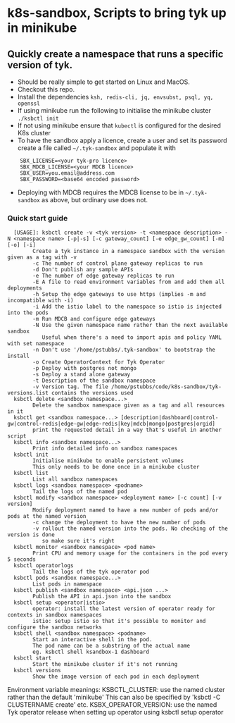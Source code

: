 # k8s-sandbox, Scripts to bring tyk up in minikube

## Quickly create a namespace that runs a specific version of tyk.

* Should be really simple to get started on Linux and MacOS. 
* Checkout this repo.
* Install the dependencies
      `ksh, redis-cli, jq, envsubst, psql, yq, openssl`
* If using minikube run the following to initialise the minikube cluster
			`./ksbctl init`
* If not using minikube ensure that `kubectl` is configured for the desired K8s cluster
* To have the sandbox apply a licence, create a user and set its password create a file called `~/.tyk-sandbox` and populate it with 

```
	SBX_LICENSE=<your tyk-pro licence>
	SBX_MDCB_LICENSE=<your MDCB licence>
	SBX_USER=you.email@address.com
	SBX_PASSWORD=<base64 encoded password>
```
* Deploying with MDCB requires the MDCB license to be in `~/.tyk-sandbox` as above, but ordinary use does not.

### Quick start guide

      [USAGE]: ksbctl create -v <tyk version> -t <namespace description> -N <namespace name> [-p|-s] [-c gateway_count] [-e edge_gw_count] [-m] [-o] [-i]
            Create a tyk instance in a namespace sandbox with the version given as a tag with -v
            -c The number of control plane gateway replicas to run
            -d Don't publish any sample APIs
            -e The number of edge gateway replicas to run
            -E A file to read environment variables from and add them all deployments
            -h Setup the edge gateways to use https (implies -m and incompatible with -i)
            -i Add the istio label to the namespace so istio is injected into the pods
            -m Run MDCB and configure edge gateways
            -N Use the given namespace name rather than the next available sandbox
               Useful when there's a need to import apis and policy YAML with set namespace
            -n Don't use '/home/pstubbs/.tyk-sandbox' to bootstrap the install
            -o Create OperatorContext for Tyk Operator
            -p Deploy with postgres not mongo
            -s Deploy a stand alone gateway
            -t Description of the sandbox namespace
            -v Version tag. The file /home/pstubbs/code/k8s-sandbox/tyk-versions.list contains the versions used
      ksbctl delete <sandbox namespace...>
            Delete the sandbox namespace given as a tag and all resources in it
      ksbctl get <sandbox namespace...> [description|dashboard|control-gw|control-redis|edge-gw|edge-redis|key|mdcb|mongo|postgres|orgid]
            print the requested detail in a way that's useful in another script
      ksbctl info <sandbox namespace...>
            Print info detailed info on sandbox namespaces
      ksbctl init
            Initialise minikube to enable persistent volumes
            This only needs to be done once in a minikube cluster
      ksbctl list
            List all sandbox namespaces
      ksbctl logs <sandbox namespace> <podname>
            Tail the logs of the named pod
      ksbctl modify <sandbox namespace> <deployment name> [-c count] [-v version]
            Modify deployment named to have a new number of pods and/or pods at the named version
            -c change the deployment to have the new number of pods
            -v rollout the named version into the pods. No checking of the version is done
               so make sure it's right
      ksbctl monitor <sandbox namespace> <pod name>
            Print CPU and memory usage for the containers in the pod every 5 seconds
      ksbctl operatorlogs
            Tail the logs of the tyk operator pod
      ksbctl pods <sandbox namespace...>
            List pods in namespace
      ksbctl publish <sandbox namespace> <api.json ...>
            Publish the API in api.json into the sandbox
      ksbctl setup <operator|istio>
            operator: install the latest version of operator ready for contexts in sandbox namespaces
            istio: setup istio so that it's possible to monitor and configure the sandbox networks
      ksbctl shell <sandbox namespace> <podname>
            Start an interactive shell in the pod.
            The pod name can be a substring of the actual name
            eg. ksbctl shell ksandbox-1 dashboard
      ksbctl start
            Start the minikube cluster if it's not running
      ksbctl versions
            Show the image version of each pod in each deployment

Environment variable meanings:
      KSBCTL_CLUSTER: use the named cluster rather than the default 'minikube'
                      This can also be specified by 'ksbctl -C CLUSTERNAME create' etc.
      KSBX_OPERATOR_VERSION: use the named Tyk operator release when setting up operator using
                      ksbctl setup operator

